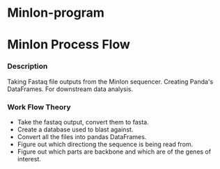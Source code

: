 # MinIon-program

<h1> MinIon Process Flow </h1>

<h3>Description</h3>

</p>Taking Fastaq file outputs from the MinIon sequencer. Creating Panda's DataFrames. For downstream data analysis.</p>

<h3>Work Flow Theory</h3>
<ul>
<li>Take the fastaq output, convert them to fasta.</li>
<li>Create a database used to blast against.</li>
<li>Convert all the files into pandas DataFrames.</li>
<li>Figure out which directiong the sequence is being read from. </li>
<li>Figure out which parts are backbone and which are of the genes of interest. </li>
</ul>
